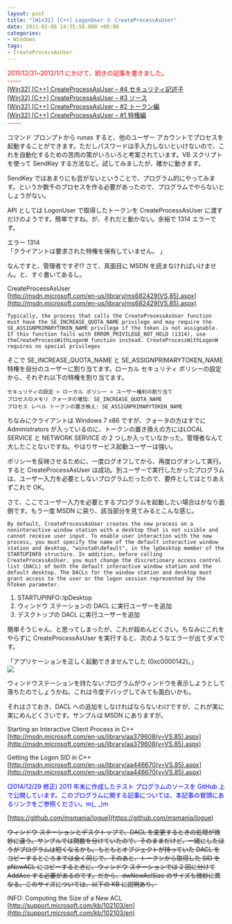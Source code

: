 ```yaml
---
layout: post
title: "[Win32] [C++] LogonUser と CreateProcessAsUser"
date: 2011-02-06 14:35:58.000 +09:00
categories:
- Windows
tags:
- CreateProcessAsUser
---
```


<font color="#ff0000">2011/12/31~2012/1/1 にかけて、続きの記事を書きました。      <br></font><font color="#ff0000">-----</font> <br />
[[Win32] [C++] CreateProcessAsUser – #4 セキュリティ記述子](http://msmania.wordpress.com/2012/01/01/win32-c-createprocessasuser-4-%e3%82%bb%e3%82%ad%e3%83%a5%e3%83%aa%e3%83%86%e3%82%a3%e8%a8%98%e8%bf%b0%e5%ad%90/) <br />
[[Win32] [C++] CreateProcessAsUser – #3 ソース](http://msmania.wordpress.com/2011/12/31/win32-c-createprocessasuser-3-%e3%82%bd%e3%83%bc%e3%82%b9/) <br />
[[Win32] [C++] CreateProcessAsUser – #2 トークン編](http://msmania.wordpress.com/2011/12/31/win32-c-createprocessasuser-2-%e3%83%88%e3%83%bc%e3%82%af%e3%83%b3%e7%b7%a8/) <br />
[[Win32] [C++] CreateProcessAsUser – #1 特権編](http://msmania.wordpress.com/2011/12/31/win32-c-createprocessasuser-1-%e7%89%b9%e6%a8%a9%e7%b7%a8/) <br />
<font color="#ff0000">-----</font>

 
コマンド プロンプトから runas すると、他のユーザー アカウントでプロセスを起動することができます。ただしパスワードは手入力しないといけないので、これを自動化するための苦肉の策がいろいろと考案されています。VB スクリプトを使って SendKey する方法など。試してみましたが、確かに動きます。

 
SendKey ではあまりにも芸がないということで、プログラム的にやってみます。というか数千のプロセスを作る必要があったので、プログラムでやらないとしょうがない。

 
API としては LogonUser で取得したトークンを CreateProcessAsUser に渡すだけのようです。簡単ですね。が、それだと動かない。余裕で 1314 エラーです。

 
エラー 1314 <br />
「クライアントは要求された特権を保有していません。 」

 
なんですと、管理者ですぞ!? さて、真面目に MSDN を読まなければいけません。と、すぐ書いてあるし。

 
CreateProcessAsUser <br />
[http://msdn.microsoft.com/en-us/library/ms682429(VS.85).aspx](http://msdn.microsoft.com/en-us/library/ms682429(VS.85).aspx)

 
```
Typically, the process that calls the CreateProcessAsUser function must have the SE_INCREASE_QUOTA_NAME privilege and may require the SE_ASSIGNPRIMARYTOKEN_NAME privilege if the token is not assignable. If this function fails with ERROR_PRIVILEGE_NOT_HELD (1314), use theCreateProcessWithLogonW function instead. CreateProcessWithLogonW requires no special privileges
```
 
そこで SE_INCREASE_QUOTA_NAME と SE_ASSIGNPRIMARYTOKEN_NAME 特権を自分のユーザーに割り当てます。ローカル セキュリティ ポリシーの設定から、それぞれ以下の特権を割り当てます。

 
```
セキュリティの設定 > ローカル ポリシー > ユーザー権利の割り当て 
プロセスのメモリ クォータの増加: SE_INCREASE_QUOTA_NAME  
プロセス レベル トークンの置き換え: SE_ASSIGNPRIMARYTOKEN_NAME
```
 
ちなみにクライアントは Windows 7 x86 ですが、クォータの方はすでに Administrators が入っているのに、トークンの置き換えの方にはLOCAL SERVICE と NETWORK SERVICE の 2 つしか入っていなかった。管理者なんて大したことないですね。やはりサービス起動ユーザーは強い。

 
ポリシーを反映させるために、一度ログオフしてから、再度ログオンして実行。すると CreateProcessAsUser は成功。別ユーザーで実行したかったプログラムは、ユーザー入力を必要としないプログラムだったので、要件としてはとりあえずこれで OK。

 
さて、ここでユーザー入力を必要とするプログラムを起動したい場合はかなり面倒です。もう一度 MSDN に戻り、該当部分を見てみるとこんな感じ。

 
```
By default, CreateProcessAsUser creates the new process on a noninteractive window station with a desktop that is not visible and cannot receive user input. To enable user interaction with the new process, you must specify the name of the default interactive window station and desktop, "winsta0\default", in the lpDesktop member of the STARTUPINFO structure. In addition, before calling CreateProcessAsUser, you must change the discretionary access control list (DACL) of both the default interactive window station and the default desktop. The DACLs for the window station and desktop must grant access to the user or the logon session represented by the hToken parameter.
```
 
1. STARTUPINFO::lpDesktop 
1. ウィンドウ ステーションの DACL に実行ユーザーを追加 
1. デスクトップの DACL に実行ユーザーを追加 

 
簡単そうじゃん、と思ってしまったが、これが超めんどくさい。ちなみにこれをやらずに CreateProcessAsUser を実行すると、次のようなエラーが出てダメです。

 
「アプリケーションを正しく起動できませんでした (0xc0000142)。」 <br />
![]({{site.assets_url}}2011-02-06-ws0002.png)

 
ウィンドウステーションを持たないプログラムがウィンドウを表示しようとして落ちたのでしょうかね。これは今度デバッグしてみても面白いかも。

 
それはさておき、DACL への追加をしなければならないわけですが、これが実に実にめんどくさいです。サンプルは MSDN にありますが。

 
Starting an Interactive Client Process in C++ <br />
[http://msdn.microsoft.com/en-us/library/aa379608(v=VS.85).aspx](http://msdn.microsoft.com/en-us/library/aa379608(v=VS.85).aspx)

 
Getting the Logon SID in C++ <br />
[http://msdn.microsoft.com/en-us/library/aa446670(v=VS.85).aspx](http://msdn.microsoft.com/en-us/library/aa446670(v=VS.85).aspx)

 
<font color="#0000ff">(2014/12/29 修正) 2011 年末に作成したテスト プログラムのソースを GitHub 上で公開しています。このプログラムに関する記事については、本記事の冒頭にあるリンクをご参照ください。m(_ _)m</font>

 
[https://github.com/msmania/logue](https://github.com/msmania/logue)

 
~~ウィンドウ ステーションとデスクトップで、DACL を変更するときの処理が微妙に違う。サンプルでは関数を分けていたので、そのままだけど、一緒にしたほうがプログラムは短くなるかも。もともとオブジェクトが持っていた DACL をコピーするところまでは全く同じで、そのあと、トークンから取得した SID を pNewACL にコピーするときに、ウィンドウ ステーションでは 2 回に分けて AddAce する必要があるのです。だから、dwNewAclSize のサイズも微妙に異なる。このサイズについては、以下の KB に説明あり。~~

 
INFO: Computing the Size of a New ACL <br />
[http://support.microsoft.com/kb/102103/en](http://support.microsoft.com/kb/102103/en)

